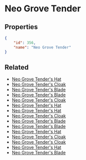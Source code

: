 # Neo Grove Tender

<no description available>

## Properties

```json
{
    "id": 356,
    "name": "Neo Grove Tender"
}
```

## Related

- [Neo Grove Tender's Hat](../items/20452-neo-grove-tender-s-hat.md)
- [Neo Grove Tender's Cloak](../items/20457-neo-grove-tender-s-cloak.md)
- [Neo Grove Tender's Blade](../items/20462-neo-grove-tender-s-blade.md)
- [Neo Grove Tender's Blade](../items/20461-neo-grove-tender-s-blade.md)
- [Neo Grove Tender's Cloak](../items/20456-neo-grove-tender-s-cloak.md)
- [Neo Grove Tender's Hat](../items/20451-neo-grove-tender-s-hat.md)
- [Neo Grove Tender's Hat](../items/20450-neo-grove-tender-s-hat.md)
- [Neo Grove Tender's Cloak](../items/20455-neo-grove-tender-s-cloak.md)
- [Neo Grove Tender's Blade](../items/20460-neo-grove-tender-s-blade.md)
- [Neo Grove Tender's Blade](../items/20459-neo-grove-tender-s-blade.md)
- [Neo Grove Tender's Hat](../items/20449-neo-grove-tender-s-hat.md)
- [Neo Grove Tender's Cloak](../items/20454-neo-grove-tender-s-cloak.md)
- [Neo Grove Tender's Cloak](../items/20453-neo-grove-tender-s-cloak.md)
- [Neo Grove Tender's Hat](../items/20448-neo-grove-tender-s-hat.md)
- [Neo Grove Tender's Blade](../items/20458-neo-grove-tender-s-blade.md)

